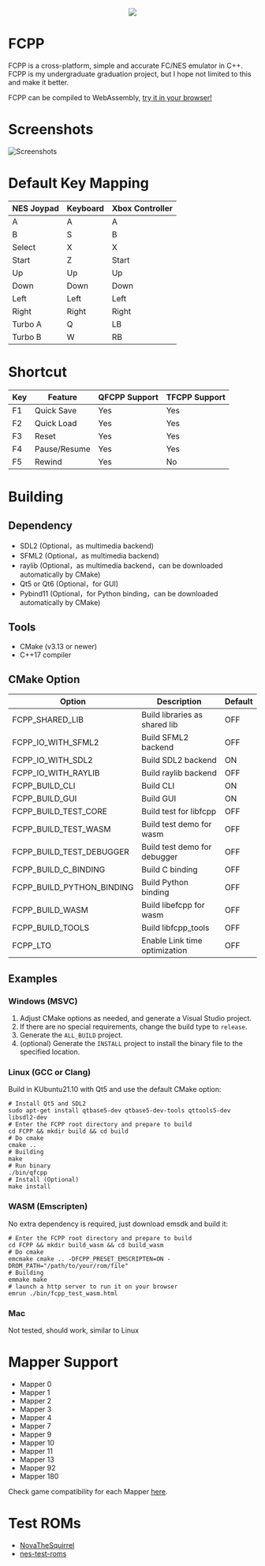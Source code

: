 <div align="center">
  <img src="./images/Logo.svg">
</div>

# FCPP
FCPP is a cross-platform, simple and accurate FC/NES emulator in C++.
FCPP is my undergraduate graduation project, but I hope not limited to this and make it better.

FCPP can be compiled to WebAssembly, [try it in your browser!](https://tianzerl.github.io/FCPP_WASM_DEMO/)

# Screenshots
![Screenshots](/images/Screenshots.png)

# Default Key Mapping
| NES Joypad | Keyboard | Xbox Controller |
| ---------- | -------- | --------------- |
| A          | A        | A               |
| B          | S        | B               |
| Select     | X        | X               |
| Start      | Z        | Start           |
| Up         | Up       | Up              |
| Down       | Down     | Down            |
| Left       | Left     | Left            |
| Right      | Right    | Right           |
| Turbo A    | Q        | LB              |
| Turbo B    | W        | RB              |

# Shortcut
| Key | Feature      | QFCPP Support | TFCPP Support |
| --- | ------------ | ------------- | ------------- |
| F1  | Quick Save   | Yes           | Yes           |
| F2  | Quick Load   | Yes           | Yes           |
| F3  | Reset        | Yes           | Yes           |
| F4  | Pause/Resume | Yes           | Yes           |
| F5  | Rewind       | Yes           | No            |

# Building
## Dependency
- SDL2 (Optional，as multimedia backend)
- SFML2 (Optional，as multimedia backend)
- raylib (Optional，as multimedia backend，can be downloaded automatically by CMake)
- Qt5 or Qt6 (Optional，for GUI)
- Pybind11 (Optional，for Python binding，can be downloaded automatically by CMake)
## Tools
- CMake (v3.13 or newer)
- C++17 compiler
## CMake Option
| Option                    | Description                   | Default |
| ------------------------- | ----------------------------- | ------- |
| FCPP_SHARED_LIB           | Build libraries as shared lib | OFF     |
| FCPP_IO_WITH_SFML2        | Build SFML2 backend           | OFF     |
| FCPP_IO_WITH_SDL2         | Build SDL2 backend            | ON      |
| FCPP_IO_WITH_RAYLIB       | Build raylib backend          | OFF     |
| FCPP_BUILD_CLI            | Build CLI                     | ON      |
| FCPP_BUILD_GUI            | Build GUI                     | ON      |
| FCPP_BUILD_TEST_CORE      | Build test for libfcpp        | OFF     |
| FCPP_BUILD_TEST_WASM      | Build test demo for wasm      | OFF     |
| FCPP_BUILD_TEST_DEBUGGER  | Build test demo for debugger  | OFF     |
| FCPP_BUILD_C_BINDING      | Build C binding               | OFF     |
| FCPP_BUILD_PYTHON_BINDING | Build Python binding          | OFF     |
| FCPP_BUILD_WASM           | Build libefcpp for wasm       | OFF     |
| FCPP_BUILD_TOOLS          | Build libfcpp_tools           | OFF     |
| FCPP_LTO                  | Enable Link time optimization | OFF     |
## Examples
### Windows (MSVC)
1. Adjust CMake options as needed, and generate a Visual Studio project.
2. If there are no special requirements, change the build type to `release`.
3. Generate the `ALL_BUILD` project.
4. (optional) Generate the `INSTALL` project to install the binary file to the specified location.
### Linux (GCC or Clang)
Build in KUbuntu21.10 with Qt5 and use the default CMake option:
```shell
# Install Qt5 and SDL2
sudo apt-get install qtbase5-dev qtbase5-dev-tools qttools5-dev libsdl2-dev
# Enter the FCPP root directory and prepare to build
cd FCPP && mkdir build && cd build
# Do cmake
cmake ..
# Building
make
# Run binary
./bin/qfcpp
# Install (Optional)
make install
```
### WASM (Emscripten)
No extra dependency is required, just download emsdk and build it:
```shell
# Enter the FCPP root directory and prepare to build
cd FCPP && mkdir build_wasm && cd build_wasm
# Do cmake
emcmake cmake .. -DFCPP_PRESET_EMSCRIPTEN=ON -DROM_PATH="/path/to/your/rom/file"
# Building
emmake make
# launch a http server to run it on your browser
emrun ./bin/fcpp_test_wasm.html
```
### Mac
Not tested, should work, similar to Linux

# Mapper Support
- Mapper 0
- Mapper 1
- Mapper 2
- Mapper 3
- Mapper 4
- Mapper 7
- Mapper 9
- Mapper 10
- Mapper 11
- Mapper 13
- Mapper 92
- Mapper 180

Check game compatibility for each Mapper [here](http://tuxnes.sourceforge.net/nesmapper.txt).

# Test ROMs
- [NovaTheSquirrel](https://github.com/NovaSquirrel/NovaTheSquirrel)
- [nes-test-roms](https://github.com/christopherpow/nes-test-roms)
